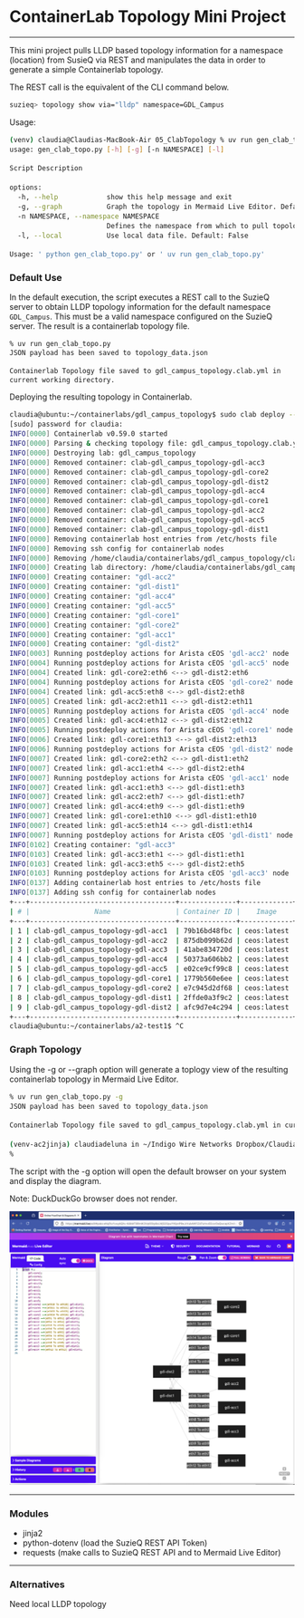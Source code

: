 # ContainerLab Topology Mini Project


---
This mini project pulls LLDP based topology information for a namespace (location) from SusieQ via REST and manipulates the data in order to generate a simple Containerlab topology.

The REST call is the equivalent of the CLI command below.

```bash
suzieq> topology show via="lldp" namespace=GDL_Campus
```

Usage:

```bash
(venv) claudia@Claudias-MacBook-Air 05_ClabTopology % uv run gen_clab_topo.py -h
usage: gen_clab_topo.py [-h] [-g] [-n NAMESPACE] [-l]

Script Description

options:
  -h, --help            show this help message and exit
  -g, --graph           Graph the topology in Mermaid Live Editor. Default: False (do not graph)
  -n NAMESPACE, --namespace NAMESPACE
                        Defines the namespace from which to pull topology data from SuzieQ. Default: 'GDL_Campus'
  -l, --local           Use local data file. Default: False

Usage: ' python gen_clab_topo.py' or ' uv run gen_clab_topo.py'


```



### Default Use

In the default execution, the script executes a REST call to the SuzieQ server to obtain LLDP topology information for the default namespace `GDL_Campus`.  This must be a valid namespace configured on the SuzieQ server.  The result is a containerlab topology file.  

```% python gen_clab_topo.py   
% uv run gen_clab_topo.py   
JSON payload has been saved to topology_data.json

Containerlab Topology file saved to gdl_campus_topology.clab.yml in current working directory.
```

Deploying the resulting topology in Containerlab.

```bash
claudia@ubuntu:~/containerlabs/gdl_campus_topology$ sudo clab deploy --reconfigure
[sudo] password for claudia:
INFO[0000] Containerlab v0.59.0 started
INFO[0000] Parsing & checking topology file: gdl_campus_topology.clab.yml
INFO[0000] Destroying lab: gdl_campus_topology
INFO[0000] Removed container: clab-gdl_campus_topology-gdl-acc3
INFO[0000] Removed container: clab-gdl_campus_topology-gdl-core2
INFO[0000] Removed container: clab-gdl_campus_topology-gdl-dist2
INFO[0000] Removed container: clab-gdl_campus_topology-gdl-acc4
INFO[0000] Removed container: clab-gdl_campus_topology-gdl-core1
INFO[0000] Removed container: clab-gdl_campus_topology-gdl-acc2
INFO[0000] Removed container: clab-gdl_campus_topology-gdl-acc5
INFO[0000] Removed container: clab-gdl_campus_topology-gdl-dist1
INFO[0000] Removing containerlab host entries from /etc/hosts file
INFO[0000] Removing ssh config for containerlab nodes
INFO[0000] Removing /home/claudia/containerlabs/gdl_campus_topology/clab-gdl_campus_topology directory...
INFO[0000] Creating lab directory: /home/claudia/containerlabs/gdl_campus_topology/clab-gdl_campus_topology
INFO[0000] Creating container: "gdl-acc2"
INFO[0000] Creating container: "gdl-dist1"
INFO[0000] Creating container: "gdl-acc4"
INFO[0000] Creating container: "gdl-acc5"
INFO[0000] Creating container: "gdl-core1"
INFO[0000] Creating container: "gdl-core2"
INFO[0000] Creating container: "gdl-acc1"
INFO[0000] Creating container: "gdl-dist2"
INFO[0003] Running postdeploy actions for Arista cEOS 'gdl-acc2' node
INFO[0004] Running postdeploy actions for Arista cEOS 'gdl-acc5' node
INFO[0004] Created link: gdl-core2:eth6 <--> gdl-dist2:eth6
INFO[0004] Running postdeploy actions for Arista cEOS 'gdl-core2' node
INFO[0004] Created link: gdl-acc5:eth8 <--> gdl-dist2:eth8
INFO[0005] Created link: gdl-acc2:eth11 <--> gdl-dist2:eth11
INFO[0005] Running postdeploy actions for Arista cEOS 'gdl-acc4' node
INFO[0005] Created link: gdl-acc4:eth12 <--> gdl-dist2:eth12
INFO[0005] Running postdeploy actions for Arista cEOS 'gdl-core1' node
INFO[0006] Created link: gdl-core1:eth13 <--> gdl-dist2:eth13
INFO[0006] Running postdeploy actions for Arista cEOS 'gdl-dist2' node
INFO[0007] Created link: gdl-core2:eth2 <--> gdl-dist1:eth2
INFO[0007] Created link: gdl-acc1:eth4 <--> gdl-dist2:eth4
INFO[0007] Running postdeploy actions for Arista cEOS 'gdl-acc1' node
INFO[0007] Created link: gdl-acc1:eth3 <--> gdl-dist1:eth3
INFO[0007] Created link: gdl-acc2:eth7 <--> gdl-dist1:eth7
INFO[0007] Created link: gdl-acc4:eth9 <--> gdl-dist1:eth9
INFO[0007] Created link: gdl-core1:eth10 <--> gdl-dist1:eth10
INFO[0007] Created link: gdl-acc5:eth14 <--> gdl-dist1:eth14
INFO[0007] Running postdeploy actions for Arista cEOS 'gdl-dist1' node
INFO[0102] Creating container: "gdl-acc3"
INFO[0103] Created link: gdl-acc3:eth1 <--> gdl-dist1:eth1
INFO[0103] Created link: gdl-acc3:eth5 <--> gdl-dist2:eth5
INFO[0103] Running postdeploy actions for Arista cEOS 'gdl-acc3' node
INFO[0137] Adding containerlab host entries to /etc/hosts file
INFO[0137] Adding ssh config for containerlab nodes
+---+------------------------------------+--------------+-------------+------+---------+-----------------+----------------------+
| # |                Name                | Container ID |    Image    | Kind |  State  |  IPv4 Address   |     IPv6 Address     |
+---+------------------------------------+--------------+-------------+------+---------+-----------------+----------------------+
| 1 | clab-gdl_campus_topology-gdl-acc1  | 79b16bd48fbc | ceos:latest | ceos | running | 172.20.20.13/24 | 2001:172:20:20::d/64 |
| 2 | clab-gdl_campus_topology-gdl-acc2  | 875db099b62d | ceos:latest | ceos | running | 172.20.20.8/24  | 2001:172:20:20::8/64 |
| 3 | clab-gdl_campus_topology-gdl-acc3  | 41abe834720d | ceos:latest | ceos | running | 172.20.20.15/24 | 2001:172:20:20::f/64 |
| 4 | clab-gdl_campus_topology-gdl-acc4  | 50373a606bb2 | ceos:latest | ceos | running | 172.20.20.11/24 | 2001:172:20:20::b/64 |
| 5 | clab-gdl_campus_topology-gdl-acc5  | e02ce9cf99c8 | ceos:latest | ceos | running | 172.20.20.10/24 | 2001:172:20:20::a/64 |
| 6 | clab-gdl_campus_topology-gdl-core1 | 1779b560e6ee | ceos:latest | ceos | running | 172.20.20.12/24 | 2001:172:20:20::c/64 |
| 7 | clab-gdl_campus_topology-gdl-core2 | e7c945d2df68 | ceos:latest | ceos | running | 172.20.20.9/24  | 2001:172:20:20::9/64 |
| 8 | clab-gdl_campus_topology-gdl-dist1 | 2ffde0a3f9c2 | ceos:latest | ceos | running | 172.20.20.14/24 | 2001:172:20:20::e/64 |
| 9 | clab-gdl_campus_topology-gdl-dist2 | afc9d7e4c294 | ceos:latest | ceos | running | 172.20.20.7/24  | 2001:172:20:20::7/64 |
+---+------------------------------------+--------------+-------------+------+---------+-----------------+----------------------+
claudia@ubuntu:~/containerlabs/a2-test1$ ^C
```



### Graph Topology

Using the -g or --graph option will generate a toplogy view of the resulting containerlab topology in Mermaid Live Editor.

```bash
% uv run gen_clab_topo.py -g
JSON payload has been saved to topology_data.json

Containerlab Topology file saved to gdl_campus_topology.clab.yml in current working directory.

(venv-ac2jinja) claudiadeluna in ~/Indigo Wire Networks Dropbox/Claudia de Luna/scripts/python/2024/ac2_templating_workshop/05_ClabTopology on main
% 
```

The script with the -g option will open the default browser on your system and display the diagram.

Note:  DuckDuckGo browser does not render.

![mermaid](images/mermaid.png)



---

### Modules

- jinja2
- python-dotenv (load the SuzieQ REST API Token)
- requests (make calls to SuzieQ REST API and to Mermaid Live Editor)



---

### Alternatives

Need local LLDP topology